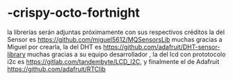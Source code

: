 # -crispy-octo-fortnight
la librerías serán adjuntas próximamente con sus respectivos créditos
la del Sensor es https://github.com/miguel5612/MQSensorsLib muchas gracias a Miguel por crearla, 
la del DHT es https://github.com/adafruit/DHT-sensor-library muchas gracias a su equipo desarrollador , 
la del lcd con prototocolo i2c es https://gitlab.com/tandembyte/LCD_I2C,
y finalmente el de Adafruit https://github.com/adafruit/RTClib
